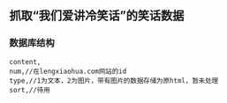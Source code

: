 ## 抓取“我们爱讲冷笑话”的笑话数据
### 数据库结构
    content,
    num,//在lengxiaohua.com网站的id
    type,//1为文本，2为图片，带有图片的数据存储为原html，暂未处理
    sort,//待用
